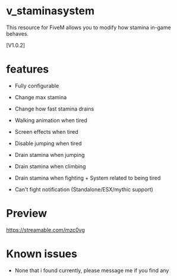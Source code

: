 # v_staminasystem
This resource for FiveM allows you to modify how stamina in-game behaves.

[V1.0.2] 

# features
- Fully configurable

- Change max stamina
- Change how fast stamina drains
- Walking animation when tired
- Screen effects when tired
- Disable jumping when tired
- Drain stamina when jumping
- Drain stamina when climbing
- Drain stamina when fighting + System related to being tired
- Can't fight notification (Standalone/ESX/mythic support)

# Preview
https://streamable.com/mzc0vg

# Known issues
- None that i found currently, please message me if you find any
